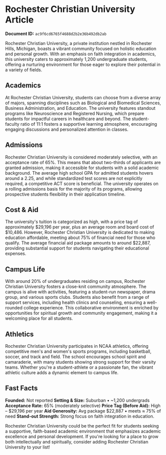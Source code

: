 # Rochester Christian University Article

**Document ID:** `ac9f6cd6765f4688d2b2e36b492db2ab`

Rochester Christian University, a private institution nestled in Rochester Hills, Michigan, boasts a vibrant community focused on holistic education and personal growth. With an emphasis on faith integration in academics, this university caters to approximately 1,200 undergraduate students, offering a nurturing environment for those eager to explore their potential in a variety of fields.

## Academics
At Rochester Christian University, students can choose from a diverse array of majors, spanning disciplines such as Biological and Biomedical Sciences, Business Administration, and Education. The university features standout programs like Neuroscience and Registered Nursing, which prepare students for impactful careers in healthcare and beyond. The student-faculty ratio of 11:1 fosters a supportive learning atmosphere, encouraging engaging discussions and personalized attention in classes.

## Admissions
Rochester Christian University is considered moderately selective, with an acceptance rate of 65%. This means that about two-thirds of applicants are granted admission, making it accessible for students with a solid academic background. The average high school GPA for admitted students hovers around a 2.25, and while standardized test scores are not explicitly required, a competitive ACT score is beneficial. The university operates on a rolling admissions basis for the majority of its programs, allowing prospective students flexibility in their application timeline.

## Cost & Aid
The university's tuition is categorized as high, with a price tag of approximately $29,196 per year, plus an average room and board cost of $10,486. However, Rochester Christian University is dedicated to making education affordable, meeting about 75% of financial need for those who qualify. The average financial aid package amounts to around $22,887, providing substantial support for students navigating their educational expenses.

## Campus Life
With around 20% of undergraduates residing on campus, Rochester Christian University fosters a close-knit community atmosphere. The campus is alive with activities, featuring a student-run newspaper, drama group, and various sports clubs. Students also benefit from a range of support services, including health clinics and counseling, ensuring a well-rounded college experience. This collaborative environment is enriched by opportunities for spiritual growth and community engagement, making it a welcoming place for all students.

## Athletics
Rochester Christian University participates in NCAA athletics, offering competitive men's and women's sports programs, including basketball, soccer, and track and field. The school encourages school spirit and camaraderie, with many students showing strong support for their varsity teams. Whether you're a student-athlete or a passionate fan, the vibrant athletic culture adds a dynamic element to campus life.

## Fast Facts
**Founded:** Not reported
**Setting & Size:** Suburban • ~1,200 undergrads
**Acceptance Rate:** 65% (moderately selective)
**Price Tag (Before Aid):** High – $29,196 per year
**Aid Generosity:** Avg package $22,887 • meets ≈ 75% of need
**Stand-out Strength:** Strong focus on faith integration in education.

Rochester Christian University could be the perfect fit for students seeking a supportive, faith-based academic environment that emphasizes academic excellence and personal development. If you're looking for a place to grow both intellectually and spiritually, consider adding Rochester Christian University to your list!
